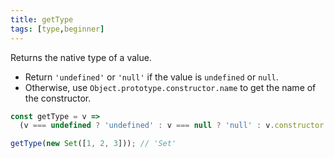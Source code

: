 ```yaml
---
title: getType
tags: [type,beginner]
---
```


Returns the native type of a value.

- Return `'undefined'` or `'null'` if the value is `undefined` or `null`.
- Otherwise, use `Object.prototype.constructor.name` to get the name of the constructor.

```js
const getType = v =>
  (v === undefined ? 'undefined' : v === null ? 'null' : v.constructor.name);
```

```js
getType(new Set([1, 2, 3])); // 'Set'
```
